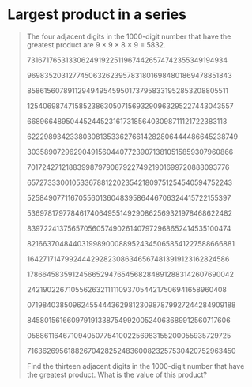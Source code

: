 # Largest product in a series

> The four adjacent digits in the 1000-digit number that have the greatest product are 9 × 9 × 8 × 9 = 5832.
>
>
> 73167176531330624919225119674426574742355349194934
>
> 96983520312774506326239578318016984801869478851843
>
> 85861560789112949495459501737958331952853208805511
>
> 12540698747158523863050715693290963295227443043557
>
> 66896648950445244523161731856403098711121722383113
>
> 62229893423380308135336276614282806444486645238749
>
> 30358907296290491560440772390713810515859307960866
>
> 70172427121883998797908792274921901699720888093776
>
> 65727333001053367881220235421809751254540594752243
>
> 52584907711670556013604839586446706324415722155397
>
> 53697817977846174064955149290862569321978468622482
>
> 83972241375657056057490261407972968652414535100474
>
> 82166370484403199890008895243450658541227588666881
>
> 16427171479924442928230863465674813919123162824586
>
> 17866458359124566529476545682848912883142607690042
>
> 24219022671055626321111109370544217506941658960408
>
> 07198403850962455444362981230987879927244284909188
>
> 84580156166097919133875499200524063689912560717606
>
> 05886116467109405077541002256983155200055935729725
>
> 71636269561882670428252483600823257530420752963450
>
>
> Find the thirteen adjacent digits in the 1000-digit number that have the greatest product. What is the value of this product?
